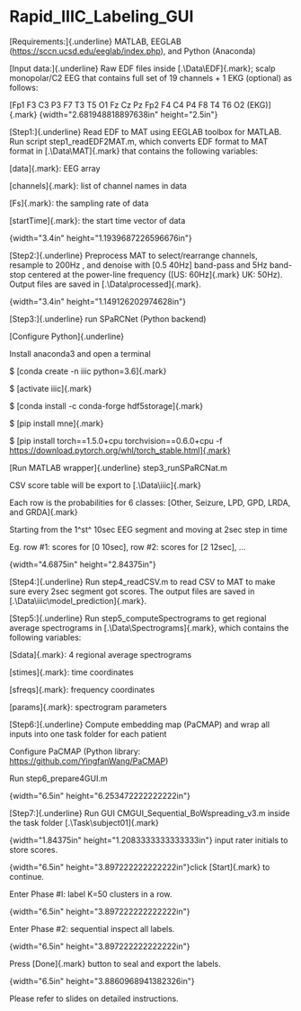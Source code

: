 # Rapid_IIIC_Labeling_GUI

[Requirements:]{.underline} MATLAB, EEGLAB (https://sccn.ucsd.edu/eeglab/index.php), and Python (Anaconda)

[Input data:]{.underline} Raw EDF files inside [.\Data\EDF\]{.mark}; scalp monopolar/C2 EEG that contains full set of 19 channels + 1 EKG (optional) as follows:

[Fp1 F3 C3 P3 F7 T3 T5 O1 Fz Cz Pz Fp2 F4 C4 P4 F8 T4 T6 O2 (EKG)]{.mark}
{width="2.681948818897638in" height="2.5in"}

[Step1:]{.underline} Read EDF to MAT using EEGLAB toolbox for MATLAB. Run script step1_readEDF2MAT.m, which converts EDF format to MAT format in [.\Data\MAT\]{.mark} that contains the following variables:

[data]{.mark}: EEG array

[channels]{.mark}: list of channel names in data

[Fs]{.mark}: the sampling rate of data

[startTime]{.mark}: the start time vector of data

{width="3.4in" height="1.1939687226596676in"}

[Step2:]{.underline} Preprocess MAT to select/rearrange channels, resample to 200Hz , and denoise with [0.5 40Hz] band-pass and 5Hz band-stop centered at the power-line frequency ([US: 60Hz]{.mark} UK: 50Hz). Output files are saved in [.\Data\processed\]{.mark}.

{width="3.4in" height="1.149126202974628in"}

[Step3:]{.underline} run SPaRCNet (Python backend)

[Configure Python]{.underline}

Install anaconda3 and open a terminal

$ [conda create -n iiic python=3.6]{.mark}

$ [activate iiic]{.mark}

$ [conda install -c conda-forge hdf5storage]{.mark}

$ [pip install mne]{.mark}

$ [pip install torch==1.5.0+cpu torchvision==0.6.0+cpu -f https://download.pytorch.org/whl/torch_stable.html]{.mark}

[Run MATLAB wrapper]{.underline} step3_runSPaRCNat.m

CSV score table will be export to [.\Data\iiic\]{.mark}

Each row is the probabilities for 6 classes: [Other, Seizure, LPD, GPD, LRDA, and GRDA]{.mark}

Starting from the 1^st^ 10sec EEG segment and moving at 2sec step in time

Eg. row #1: scores for [0 10sec], row #2: scores for [2 12sec], ...

{width="4.6875in" height="2.84375in"}

[Step4:]{.underline} Run step4_readCSV.m to read CSV to MAT to make sure every 2sec segment got scores. The output files are saved in [.\Data\iiic\model_prediction\]{.mark}.

[Step5:]{.underline} Run step5_computeSpectrograms to get regional average spectrograms in [.\Data\Spectrograms\]{.mark}, which contains the following variables:

[Sdata]{.mark}: 4 regional average spectrograms

[stimes]{.mark}: time coordinates

[sfreqs]{.mark}: frequency coordinates

[params]{.mark}: spectrogram parameters

[Step6:]{.underline} Compute embedding map (PaCMAP) and wrap all inputs into one task folder for each patient

Configure PaCMAP (Python library: https://github.com/YingfanWang/PaCMAP)

Run step6_prepare4GUI.m

{width="6.5in" height="6.253472222222222in"}

[Step7:]{.underline} Run GUI CMGUI_Sequential_BoWspreading_v3.m inside the task folder [.\Task\subject01\]{.mark}

{width="1.84375in" height="1.2083333333333333in"} input rater initials to store scores.

{width="6.5in" height="3.897222222222222in"}click [Start]{.mark} to continue.

Enter Phase #I: label K=50 clusters in a row.

{width="6.5in" height="3.897222222222222in"}

Enter Phase #2: sequential inspect all labels.

{width="6.5in" height="3.897222222222222in"}

Press [Done]{.mark} button to seal and export the labels.

{width="6.5in" height="3.8860968941382326in"}

Please refer to slides on detailed instructions.
